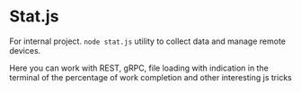 # Stat.js

For internal project. `node stat.js` utility to collect data and manage remote devices.

Here you can work with REST, gRPC, file loading with indication in the terminal of the percentage of work completion and other interesting js tricks